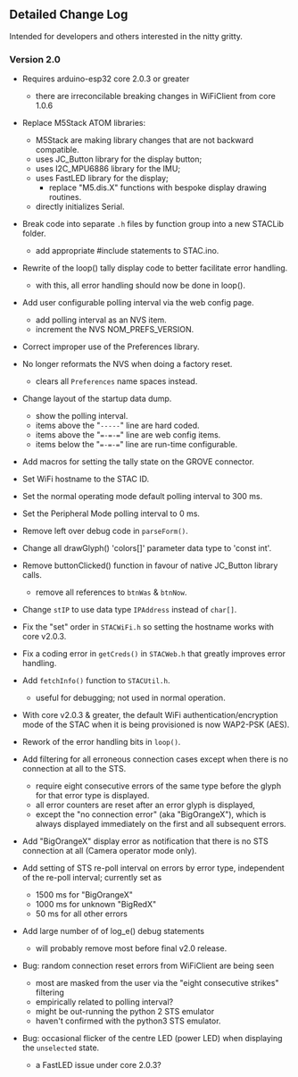 
## Detailed Change Log

Intended for developers and others interested in the nitty gritty.

### Version 2.0

* Requires arduino-esp32 core 2.0.3 or greater
    * there are irreconcilable breaking changes in WiFiClient from core 1.0.6

* Replace M5Stack ATOM libraries:
  * M5Stack are making library changes that are not backward compatible.
  * uses JC_Button library for the display button;
  * uses I2C_MPU6886 library for the IMU;
  * uses FastLED library for the display;
    * replace "M5.dis.X" functions with bespoke display drawing routines.
  * directly initializes Serial.
  
* Break code into separate `.h` files by function group into a new STACLib folder.
  * add appropriate #include statements to STAC.ino.

* Rewrite of the loop() tally display code to better facilitate error handling.
  * with this, all error handling should now be done in loop().

* Add user configurable polling interval via the web config page.
  * add polling interval as an NVS item.
  * increment the NVS NOM_PREFS_VERSION.

* Correct improper use of the Preferences library.

* No longer reformats the NVS when doing a factory reset.
  * clears all `Preferences` name spaces instead.

* Change layout of the startup data dump.
  * show the polling interval.
  * items above the "`-----`" line are hard coded.
  * items above the "`=-=-=`" line are web config items.
  * items below the "`=-=-=`" line are run-time configurable.

* Add macros for setting the tally state on the GROVE connector.

* Set WiFi hostname to the STAC ID.

* Set the normal operating mode default polling interval to 300 ms.

* Set the Peripheral Mode polling interval to 0 ms.

* Remove left over debug code in `parseForm()`.

* Change all drawGlyph() 'colors[]' parameter data type to 'const int'.

* Remove buttonClicked() function in favour of native JC_Button library calls.
  * remove all references to `btnWas` & `btnNow`.

* Change `stIP` to use data type `IPAddress` instead of `char[]`.

* Fix the "set" order in `STACWiFi.h` so setting the hostname works with core v2.0.3.

* Fix a coding error in `getCreds()` in `STACWeb.h` that greatly improves error handling.

* Add `fetchInfo()` function to `STACUtil.h`.
  * useful for debugging; not used in normal operation.

* With core v2.0.3 & greater, the default WiFi authentication/encryption 
    mode of the STAC when it is being provisioned is now WAP2-PSK (AES).

* Rework of the error handling bits in `loop()`.

* Add filtering for all erroneous connection cases except when there is no connection at all to the STS.
  * require eight consecutive errors of the same type before the glyph for that error type is displayed.
  * all error counters are reset after an error glyph is displayed,
  * except the "no connection error" (aka "BigOrangeX"), which is always displayed immediately on the first and all subsequent errors.
  
  
* Add "BigOrangeX" display error as notification that there is no STS connection at all (Camera operator mode only).

* Add setting of STS re-poll interval on errors by error type, independent of the re-poll interval; currently set as
  * 1500 ms for "BigOrangeX"
  * 1000 ms for unknown "BigRedX"
  * 50 ms for all other errors



* Add large number of of log_e() debug statements
  * will probably remove most before final v2.0 release.

* Bug: random connection reset errors from WiFiClient are being seen
    * most are masked from the user via the "eight consecutive strikes" filtering
    * empirically related to polling interval?
    * might be out-running the python 2 STS emulator
    * haven't confirmed with the python3 STS emulator.

* Bug: occasional flicker of the centre LED (power LED) when displaying the `unselected` state.
    * a FastLED issue under core 2.0.3?

